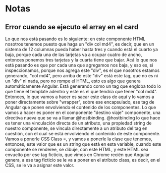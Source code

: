 # Notas


## Error cuando se ejecuto el array en el card

Lo que nos está pasando es lo siguiente: en este componente HTML nosotros tenemos puesto que haga un "div col md4", es decir, que en un sistema de 12 columnas pueda haber hasta tres y cuando está el cuarto ya baja, porque cada una de las tarjetas va a ocupar cuatro de ancho, entonces ponemos tres tarjetas y la cuarta tiene que bajar. Acá lo que nos está pasando es que por cada una que agregamos nos baja, y eso es, si inspeccionamos, porque nos agrega este "div", es el que nosotros estamos generando, "col md4", pero arriba de este "div" está este tag, que no es ni un "div" ni nada, pero no rompe el HTML, esto es algo que genera automáticamente Angular. Está generando como un tag que engloba todo lo que tiene el template adentro y este es el que tendría que tener "col md4". Entonces, lo que vamos a hacer es sacar este class de aquí y lo vamos a poner directamente sobre "wrapper", sobre ese encapsulado, ese tag de Angular que ponen envolviendo el contenido de los componentes. Lo que vamos a hacer es poner en el componente "destino viaje" componente, una directiva nueva que se va a llamar @hostbinding. @hostbinding lo que hace es tener una vinculación directa de un atributo, una propiedad string de nuestro componente, se vincula directamente a un atributo del tag en cuestión, con el cual se está envolviendo el contenido de este componente. Vamos a ponerle CSS Class =, y vamos a ponerle la clase que tenemos, entonces, este valor que es un string que está en esta variable, cuando este componente se renderee, se dibuje, con este HTML, y este HTML sea envuelto por ese tag ficticio, que vimos en Chrome recién que Angular genera, a ese tag ficticio se le va a poner en el atributo class, es decir, en el CSS, se le va a asignar este valor.